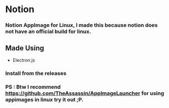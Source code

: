 # Notion

### Notion AppImage for Linux, I made this because notion does not have an official build for linux.

## Made Using

- Electron.js

### Install from the releases

### PS : Btw I recommend https://github.com/TheAssassin/AppImageLauncher for using appimages in linux try it out ;P.
